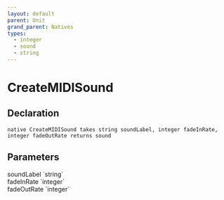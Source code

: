 ```yaml
---
layout: default
parent: Unit
grand_parent: Natives
types:
  - integer
  - sound
  - string
---
```


# CreateMIDISound

## Declaration

```
native CreateMIDISound takes string soundLabel, integer fadeInRate, integer fadeOutRate returns sound
```

## Parameters
<dl>
  <dt>soundLabel `string`</dt>
  <dd></dd>

  <dt>fadeInRate `integer`</dt>
  <dd></dd>

  <dt>fadeOutRate `integer`</dt>
  <dd></dd>
</dl>